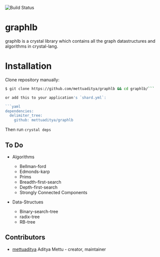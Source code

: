 ![Build Status](https://travis-ci.org/TobiasGSmollett/crystalg.svg?branch=master)
# graphlb
graphlb is a crystal library which contains all the graph datastructures and algorithms in crystal-lang.

# Installation

Clone repository manually:

```sh
$ git clone https://github.com/mettuaditya/graphlb && cd graphlb/```

or add this to your application's `shard.yml`:

```yaml
dependencies:
  delimiter_tree:
    github: mettuaditya/graphlb
```
Then run `crystal deps`


## To Do

* Algorithms
  * Bellman-ford 
  * Edmonds-karp
  * Prims
  * Breadth-first-search
  * Depth-first-search
  * Strongly Connected Components
  
* Data-Structues
  * Binary-search-tree
  * radix-tree
  * RB-tree

## Contributors

- [mettuaditya](https://github.com/mettuaditya) Aditya Mettu - creator, maintainer
